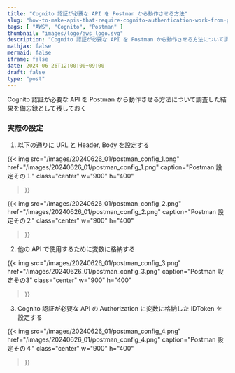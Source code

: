 ```yaml
---
title: "Cognito 認証が必要な API を Postman から動作させる方法"
slug: "how-to-make-apis-that-require-cognito-authentication-work-from-postman"
tags: [ "AWS", "Cognito", "Postman" ]
thumbnail: "images/logo/aws_logo.svg"
description: "Cognito 認証が必要な API を Postman から動作させる方法について調査した結果を備忘録として残しておく"
mathjax: false
mermaid: false
iframe: false
date: 2024-06-26T12:00:00+09:00
draft: false
type: "post"
---
```


Cognito 認証が必要な API を Postman から動作させる方法について調査した結果を備忘録として残しておく

### 実際の設定

1. 以下の通りに URL と Header, Body を設定する

{{<
  img
    src="/images/20240626_01/postman_config_1.png"
    href="/images/20240626_01/postman_config_1.png"
    caption="Postman 設定その１"
    class="center"
    w="900"
    h="400"
>}}

{{<
  img
    src="/images/20240626_01/postman_config_2.png"
    href="/images/20240626_01/postman_config_2.png"
    caption="Postman 設定その２"
    class="center"
    w="900"
    h="400"
>}}

2. 他の API で使用するために変数に格納する

{{<
  img
    src="/images/20240626_01/postman_config_3.png"
    href="/images/20240626_01/postman_config_3.png"
    caption="Postman 設定その3"
    class="center"
    w="900"
    h="400"
>}}

3. Cognito 認証が必要な API の Authorization に変数に格納した IDToken を設定する

{{<
  img
    src="/images/20240626_01/postman_config_4.png"
    href="/images/20240626_01/postman_config_4.png"
    caption="Postman 設定その４"
    class="center"
    w="900"
    h="400"
>}}
